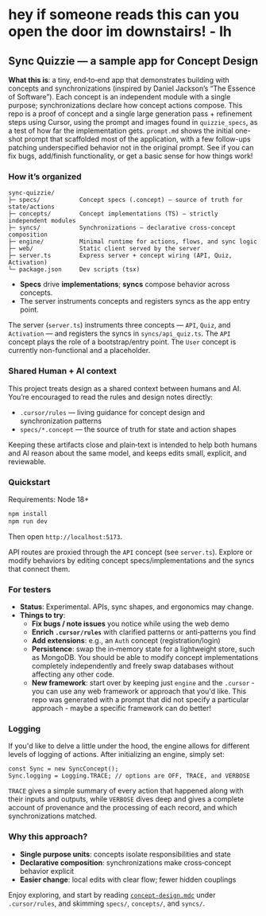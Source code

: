 # hey if someone reads this can you open the door im downstairs! - lh


## Sync Quizzie — a sample app for Concept Design

**What this is**: a tiny, end‑to‑end app that demonstrates building with
concepts and synchronizations (inspired by Daniel Jackson’s “The Essence of
Software”). Each concept is an independent module with a single purpose;
synchronizations declare how concept actions compose. This repo is a proof of
concept and a single large generation pass + refinement steps using Cursor,
using the prompt and images found in `quizzie_specs`, as a test of how far the
implementation gets. `prompt.md` shows the initial one-shot prompt that
scaffolded most of the application, with a few follow-ups patching
underspecified behavior not in the original prompt. See if you can fix bugs,
add/finish functionality, or get a basic sense for how things work!

### How it’s organized

```text
sync-quizzie/
├─ specs/           Concept specs (.concept) — source of truth for state/actions
├─ concepts/        Concept implementations (TS) — strictly independent modules
├─ syncs/           Synchronizations — declarative cross‑concept composition
├─ engine/          Minimal runtime for actions, flows, and sync logic
├─ web/             Static client served by the server
├─ server.ts        Express server + concept wiring (API, Quiz, Activation)
└─ package.json     Dev scripts (tsx)
```

- **Specs** drive **implementations**; **syncs** compose behavior across
  concepts.
- The server instruments concepts and registers syncs as the app entry point.

The server (`server.ts`) instruments three concepts — `API`, `Quiz`, and
`Activation` — and registers the syncs in `syncs/api_quiz.ts`. The `API` concept
plays the role of a bootstrap/entry point. The `User` concept is currently
non-functional and a placeholder.

### Shared Human + AI context

This project treats design as a shared context between humans and AI. You’re
encouraged to read the rules and design notes directly:

- `.cursor/rules` — living guidance for concept design and synchronization
  patterns
- `specs/*.concept` — the source of truth for state and action shapes

Keeping these artifacts close and plain‑text is intended to help both humans and
AI reason about the same model, and keeps edits small, explicit, and reviewable.

### Quickstart

Requirements: Node 18+

```bash
npm install
npm run dev
```

Then open `http://localhost:5173`.

API routes are proxied through the `API` concept (see `server.ts`). Explore or
modify behaviors by editing concept specs/implementations and the syncs that
connect them.

### For testers

- **Status**: Experimental. APIs, sync shapes, and ergonomics may change.
- **Things to try**:
  - **Fix bugs / note issues** you notice while using the web demo
  - **Enrich `.cursor/rules`** with clarified patterns or anti‑patterns you find
  - **Add extensions**: e.g., an `Auth` concept (registration/login)
  - **Persistence**: swap the in‑memory state for a lightweight store, such as
    MongoDB. You should be able to modify concept implementations completely
    independently and freely swap databases without affecting any other code.
  - **New framework**: start over by keeping just `engine` and the `.cursor` -
    you can use any web framework or approach that you'd like. This repo was
    generated with a prompt that did not specify a particular approach - maybe a
    specific framework can do better!

### Logging

If you'd like to delve a little under the hood, the engine allows for different
levels of logging of actions. After initializing an engine, simply set:

```
const Sync = new SyncConcept();
Sync.logging = Logging.TRACE; // options are OFF, TRACE, and VERBOSE
```

`TRACE` gives a simple summary of every action that happened along with their
inputs and outputs, while `VERBOSE` dives deep and gives a complete account of
provenance and the processing of each record, and which synchronizations
matched.

### Why this approach?

- **Single purpose units**: concepts isolate responsibilities and state
- **Declarative composition**: synchronizations make cross‑concept behavior
  explicit
- **Easier change**: local edits with clear flow; fewer hidden couplings

Enjoy exploring, and start by reading
[`concept-design.mdc`](.cursor/rules/concept-design.mdc) under `.cursor/rules`,
and skimming `specs/`, `concepts/`, and `syncs/`.
